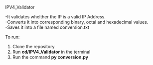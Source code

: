 IPV4_Validator<br/>
 
-It validates whelther the IP is a valid IP Address.<br/>
-Converts it into corresponding binary, octal and hexadecimal values.<br/>
-Saves it into a file named conversion.txt<br/>


To run:
1. Clone the repository<br/>
2. Run <b>cd/IPV4_Validator</b> in the terminal<br/>
3. Run the command <b>py conversion.py</b><br/>
